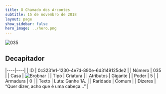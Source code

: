 ```yaml
---
title: O Chamado dos Arcontes
subtitle: 15 de novembro de 2018
layout: page
show_sidebar: false
hero_image: ../hero.png
---
```


![035](https://cdn.keyforgegame.com/media/card_front/pt/341_035_M3H9MVCF63W7_pt.png)

## Decapitador

|----|----|
| ID | 0c3231e1-1230-4e7d-890e-6d3149125de2 |
| Número | 035 |
| Casa | ![Brobnar](https://archonarcana.com/images/thumb/e/e0/Brobnar.png/22px-Brobnar.png "Brobnar") |
| Tipo | Criatura |
| Atributos | Gigante |
| Poder | 5 |
| Armadura | 0 |
| Texto | Luta: Ganhe 1A. |
| Raridade | Comum |
| Dizeres | “Quer dizer, acho que é uma cabeça…” |
